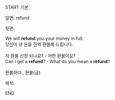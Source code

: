START
기본

앞면:
refund


뒷면:
<div>We will <strong>refund</strong> you your money in full. </div><div>당신이 낸 돈을 전액 환불해 드립니다.<br><br><div><div>저 환불 신청 되나요? - 어떤 환불이요?</div></div><div>Can I get a <strong>refund</strong>? - What do you mean a <strong>refund</strong>? <br><br>환불하다 , 환불(금)</div></div>


해석:

END